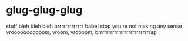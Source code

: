 # glug-glug-glug
stuff
bleh bleh bleh
brrrrrrrrrrrrr
babe! stop you're not making any sense
vrooooooooooom, vroom, vroooom, brrrrrrrrrrrrrrrrrrrrrrrrrrap
